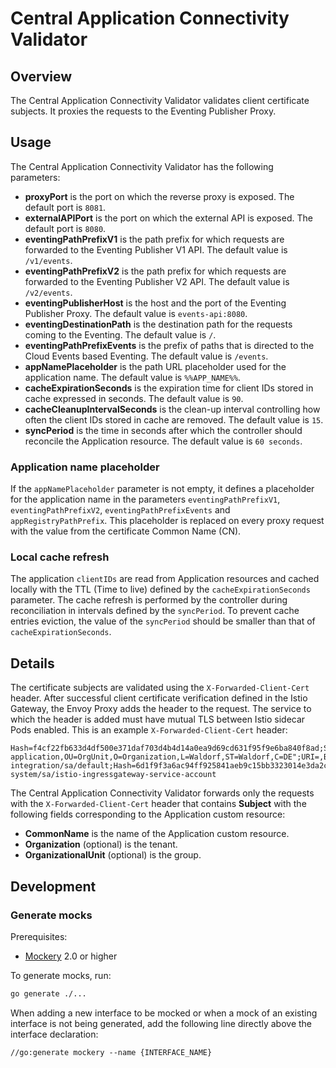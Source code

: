 # Central Application Connectivity Validator

## Overview

The Central Application Connectivity Validator validates client certificate subjects.
It proxies the requests to the Eventing Publisher Proxy.

## Usage

The Central Application Connectivity Validator has the following parameters:
- **proxyPort** is the port on which the reverse proxy is exposed. The default port is `8081`.
- **externalAPIPort** is the port on which the external API is exposed. The default port is `8080`.
- **eventingPathPrefixV1** is the path prefix for which requests are forwarded to the Eventing Publisher V1 API. The default value is `/v1/events`.
- **eventingPathPrefixV2** is the path prefix for which requests are forwarded to the Eventing Publisher V2 API. The default value is `/v2/events`.
- **eventingPublisherHost** is the host and the port of the Eventing Publisher Proxy. The default value is `events-api:8080`.
- **eventingDestinationPath** is the destination path for the requests coming to the Eventing. The default value is `/`.
- **eventingPathPrefixEvents** is the prefix of paths that is directed to the Cloud Events based Eventing. The default value is `/events`.
- **appNamePlaceholder**  is the path URL placeholder used for the application name. The default value is `%%APP_NAME%%`.
- **cacheExpirationSeconds** is the expiration time for client IDs stored in cache expressed in seconds. The default value is `90`.
- **cacheCleanupIntervalSeconds** is the clean-up interval controlling how often the client IDs stored in cache are removed. The default value is `15`.
- **syncPeriod** is the time in seconds after which the controller should reconcile the Application resource. The default value is `60 seconds`.

### Application name placeholder

If the `appNamePlaceholder` parameter is not empty, it defines a placeholder for the application name in the parameters `eventingPathPrefixV1`, `eventingPathPrefixV2`, `eventingPathPrefixEvents` and `appRegistryPathPrefix`. This placeholder is replaced on every proxy request
with the value from the certificate Common Name (CN).

### Local cache refresh

The application `clientIDs` are read from Application resources and cached locally with the TTL (Time to live) defined by the `cacheExpirationSeconds` parameter.
The cache refresh is performed by the controller during reconciliation in intervals defined by the `syncPeriod`.
To prevent cache entries eviction, the value of the `syncPeriod` should be smaller than that of `cacheExpirationSeconds`.

## Details

The certificate subjects are validated using the `X-Forwarded-Client-Cert` header.
After successful client certificate verification defined in the Istio Gateway, the Envoy Proxy adds the header to the request.
The service to which the header is added must have mutual TLS between Istio sidecar Pods enabled.
This is an example `X-Forwarded-Client-Cert` header:
```
Hash=f4cf22fb633d4df500e371daf703d4b4d14a0ea9d69cd631f95f9e6ba840f8ad;Subject="CN=test-application,OU=OrgUnit,O=Organization,L=Waldorf,ST=Waldorf,C=DE";URI=,By=spiffe://cluster.local/ns/kyma-integration/sa/default;Hash=6d1f9f3a6ac94ff925841aeb9c15bb3323014e3da2c224ea7697698acf413226;Subject="";URI=spiffe://cluster.local/ns/istio-system/sa/istio-ingressgateway-service-account
```

The Central Application Connectivity Validator forwards only the requests with the `X-Forwarded-Client-Cert` header that contains **Subject** with the following fields corresponding to the Application custom resource:
- **CommonName** is the name of the Application custom resource.
- **Organization** (optional) is the tenant.
- **OrganizationalUnit** (optional) is the group.

## Development

### Generate mocks

Prerequisites:

 - [Mockery](https://github.com/vektra/mockery) 2.0 or higher

To generate mocks, run:

```sh
go generate ./...
```

When adding a new interface to be mocked or when a mock of an existing interface is not being generated, add the following line directly above the interface declaration:

```
//go:generate mockery --name {INTERFACE_NAME}
```
